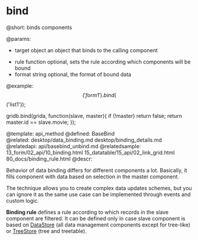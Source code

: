 bind
=============


@short:
	binds components

@params:
- target		object		an object that binds to the calling component
* rule			function	optional, sets the rule according which components will be bound
* format		string		optional, the format of bound data



@example:
$$('form1').bind($$('list1'));

gridb.bind(grida, function(slave, master){
		if (!master) return false;
	return master.id == slave.movie;
});		

@template:	api_method
@defined:	BaseBind	
@related:
	desktop/data_binding.md
    desktop/binding_details.md
@relatedapi:
	api/basebind_unbind.md
@relatedsample:
	13_form/02_api/10_binding.html
    15_datatable/15_api/02_link_grid.html
    80_docs/binding_rule.html
@descr:

Behavior of data binding differs for different components a lot. Basically, it fills component with data based on selection in the master component. 

The technique allows you to create complex data updates schemes, but you can ignore it
as the same use case can be implemented through events and custom logic. 

**Binding rule** defines a rule according to which records in the slave component are filtered. 
It can be defined only in case slave component is based on [DataStore](api/refs/datastore.md) 
(all data management components except for tree-like) or
[TreeStore](api/refs/treestore.md) (tree and treetable).





